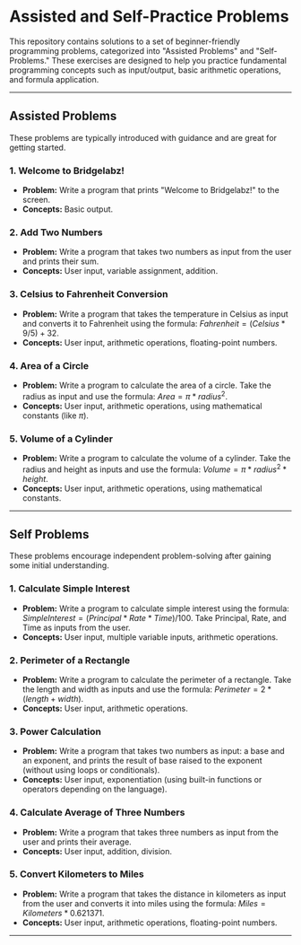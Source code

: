 # Assisted and Self-Practice Problems

This repository contains solutions to a set of beginner-friendly programming problems, categorized into "Assisted Problems" and "Self-Problems." These exercises are designed to help you practice fundamental programming concepts such as input/output, basic arithmetic operations, and formula application.

---

## Assisted Problems

These problems are typically introduced with guidance and are great for getting started.

### 1. Welcome to Bridgelabz!
* **Problem:** Write a program that prints "Welcome to Bridgelabz!" to the screen.
* **Concepts:** Basic output.

### 2. Add Two Numbers
* **Problem:** Write a program that takes two numbers as input from the user and prints their sum.
* **Concepts:** User input, variable assignment, addition.

### 3. Celsius to Fahrenheit Conversion
* **Problem:** Write a program that takes the temperature in Celsius as input and converts it to Fahrenheit using the formula: $Fahrenheit = (Celsius * 9/5) + 32$.
* **Concepts:** User input, arithmetic operations, floating-point numbers.

### 4. Area of a Circle
* **Problem:** Write a program to calculate the area of a circle. Take the radius as input and use the formula: $Area = \pi * radius^2$.
* **Concepts:** User input, arithmetic operations, using mathematical constants (like $\pi$).

### 5. Volume of a Cylinder
* **Problem:** Write a program to calculate the volume of a cylinder. Take the radius and height as inputs and use the formula: $Volume = \pi * radius^2 * height$.
* **Concepts:** User input, arithmetic operations, using mathematical constants.

---

## Self Problems

These problems encourage independent problem-solving after gaining some initial understanding.

### 1. Calculate Simple Interest
* **Problem:** Write a program to calculate simple interest using the formula: $Simple Interest = (Principal * Rate * Time) / 100$. Take Principal, Rate, and Time as inputs from the user.
* **Concepts:** User input, multiple variable inputs, arithmetic operations.

### 2. Perimeter of a Rectangle
* **Problem:** Write a program to calculate the perimeter of a rectangle. Take the length and width as inputs and use the formula: $Perimeter = 2 * (length + width)$.
* **Concepts:** User input, arithmetic operations.

### 3. Power Calculation
* **Problem:** Write a program that takes two numbers as input: a base and an exponent, and prints the result of base raised to the exponent (without using loops or conditionals).
* **Concepts:** User input, exponentiation (using built-in functions or operators depending on the language).

### 4. Calculate Average of Three Numbers
* **Problem:** Write a program that takes three numbers as input from the user and prints their average.
* **Concepts:** User input, addition, division.

### 5. Convert Kilometers to Miles
* **Problem:** Write a program that takes the distance in kilometers as input from the user and converts it into miles using the formula: $Miles = Kilometers * 0.621371$.
* **Concepts:** User input, arithmetic operations, floating-point numbers.

---
